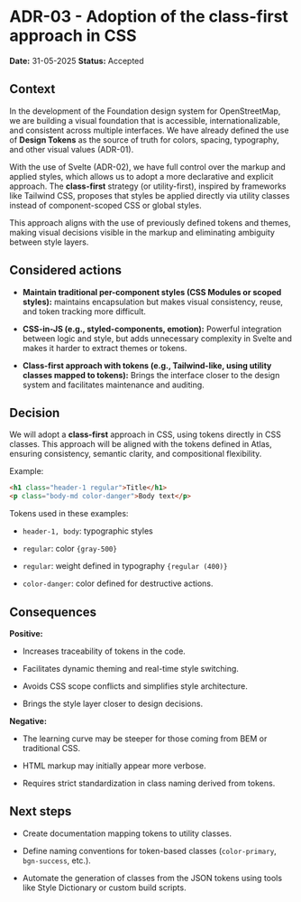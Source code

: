 # ADR-03 - Adoption of the class-first approach in CSS

**Date:** 31-05-2025
**Status:** Accepted

## Context

In the development of the Foundation design system for OpenStreetMap, we are building a visual foundation that is accessible, internationalizable, and consistent across multiple interfaces. We have already defined the use of **Design Tokens** as the source of truth for colors, spacing, typography, and other visual values (ADR-01).

With the use of Svelte (ADR-02), we have full control over the markup and applied styles, which allows us to adopt a more declarative and explicit approach. The **class-first** strategy (or utility-first), inspired by frameworks like Tailwind CSS, proposes that styles be applied directly via utility classes instead of component-scoped CSS or global styles.

This approach aligns with the use of previously defined tokens and themes, making visual decisions visible in the markup and eliminating ambiguity between style layers.

## Considered actions

* **Maintain traditional per-component styles (CSS Modules or scoped styles):** maintains encapsulation but makes visual consistency, reuse, and token tracking more difficult.

* **CSS-in-JS (e.g., styled-components, emotion):** Powerful integration between logic and style, but adds unnecessary complexity in Svelte and makes it harder to extract themes or tokens.

* **Class-first approach with tokens (e.g., Tailwind-like, using utility classes mapped to tokens):** Brings the interface closer to the design system and facilitates maintenance and auditing.

## Decision

We will adopt a **class-first** approach in CSS, using tokens directly in CSS classes. This approach will be aligned with the tokens defined in Atlas, ensuring consistency, semantic clarity, and compositional flexibility.

Example:

```html
<h1 class="header-1 regular">Title</h1>  
<p class="body-md color-danger">Body text</p>
```

Tokens used in these examples:

* `header-1, body`: typographic styles

* `regular`: color `{gray-500}`

* `regular`: weight defined in typography `{regular (400)}`

* `color-danger`: color defined for destructive actions.

## **Consequences**

**Positive:**

  * Increases traceability of tokens in the code.

  * Facilitates dynamic theming and real-time style switching.

  * Avoids CSS scope conflicts and simplifies style architecture.

  * Brings the style layer closer to design decisions.

**Negative:**

  * The learning curve may be steeper for those coming from BEM or traditional CSS.

  * HTML markup may initially appear more verbose.

  * Requires strict standardization in class naming derived from tokens.

## Next steps

* Create documentation mapping tokens to utility classes.

* Define naming conventions for token-based classes (`color-primary`, `bgn-success`, etc.).

* Automate the generation of classes from the JSON tokens using tools like Style Dictionary or custom build scripts.